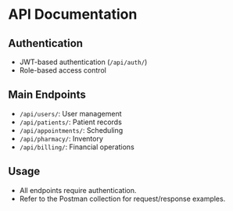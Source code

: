 # API Documentation

## Authentication
- JWT-based authentication (`/api/auth/`)
- Role-based access control

## Main Endpoints
- `/api/users/`: User management
- `/api/patients/`: Patient records
- `/api/appointments/`: Scheduling
- `/api/pharmacy/`: Inventory
- `/api/billing/`: Financial operations

## Usage
- All endpoints require authentication.
- Refer to the Postman collection for request/response examples.
